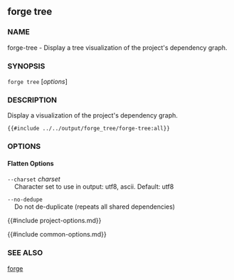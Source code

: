 ## forge tree

### NAME

forge-tree - Display a tree visualization of the project's dependency graph.

### SYNOPSIS

``forge tree`` [*options*]

### DESCRIPTION

Display a visualization of the project's dependency graph.

```ignore
{{#include ../../output/forge_tree/forge-tree:all}}
```

### OPTIONS

#### Flatten Options

`--charset` *charset*  
&nbsp;&nbsp;&nbsp;&nbsp;Character set to use in output: utf8, ascii. Default: utf8

`--no-dedupe`  
&nbsp;&nbsp;&nbsp;&nbsp;Do not de-duplicate (repeats all shared dependencies)

{{#include project-options.md}}

{{#include common-options.md}}

### SEE ALSO

[forge](./forge.md)
